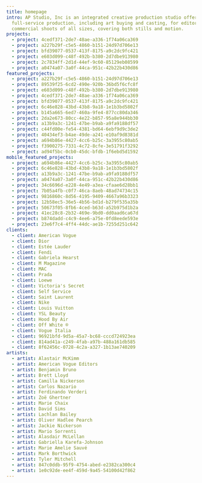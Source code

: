 ```yaml
---
title: homepage
intro: AP Studio, Inc is an integrated creative production studio offering
  full-service production, including art buying and casting, for editorial and
  commercial shoots of all sizes, covering both stills and motion.
projects:
  - project: 4cedf371-2de7-48ae-a336-1f74a06ca369
  - project: a227b29f-c5e5-4860-b151-24d97d706e13
  - project: bfd39077-0537-413f-8175-a9c2dc9fc421
  - project: e603d099-c48f-492b-b380-2d7dbe913980
  - project: 2c7834ff-2d1d-44ef-9c60-85129eb08599
  - project: a0474a07-3a0f-44ca-951c-42b22b430d86
featured_projects:
  - project: a227b29f-c5e5-4860-b151-24d97d706e13
  - project: 89539f25-6cd2-490e-920b-36bd5f6cfc8f
  - project: e603d099-c48f-492b-b380-2d7dbe913980
  - project: 4cedf371-2de7-48ae-a336-1f74a06ca369
  - project: bfd39077-0537-413f-8175-a9c2dc9fc421
  - project: 6c46e828-43bd-43b8-9a18-1e1b3bd5802f
  - project: b145a665-6ed7-460a-9fe4-877cc80da346
  - project: 2da2e673-80cc-4e22-b857-95a8e944bb30
  - project: a13b9a3c-1241-47be-b9ab-a9fa9188df57
  - project: c44fd00e-fe54-4381-bd64-6ebf9d9c3de2
  - project: 40434ef3-b4ae-49de-a241-e10af9d8381d
  - project: a694b86e-4427-4cc6-b25c-3a3955c80ab5
  - project: f3900275-7331-4c72-8cfe-3e51791f3292
  - project: ad94f5bc-0cb0-45dc-bfdb-1f6ebd5d1592
mobile_featured_projects:
  - project: a694b86e-4427-4cc6-b25c-3a3955c80ab5
  - project: 6c46e828-43bd-43b8-9a18-1e1b3bd5802f
  - project: a13b9a3c-1241-47be-b9ab-a9fa9188df57
  - project: a0474a07-3a0f-44ca-951c-42b22b430d86
  - project: 34c6696d-e228-4e49-a3ea-cfaae6d28bb1
  - project: 7b05a4fb-c0f7-46ca-8aeb-48ad74734c15
  - project: 9816860c-8d56-4195-9409-4667a96b3323
  - project: 12b58ec5-36e5-4b56-bd1d-b279f535a35b
  - project: 50673f05-8fb6-4ced-b63d-a52b975d1b2a
  - project: 41ec28c8-2b32-469e-9bd0-dd0aad6ca67d
  - project: b874dadd-c4c9-4ee6-a75e-0fd8eede593e
  - project: 23e6f7c4-4ff4-44dc-ae1b-7255d251c642
clients:
  - client: American Vogue
  - client: Dior
  - client: Estée Lauder
  - client: Fendi
  - client: Gabriela Hearst
  - client: M Magazine
  - client: MAC
  - client: Prada
  - client: Loewe
  - client: Victoria's Secret
  - client: Self Service
  - client: Saint Laurent
  - client: Nike
  - client: Louis Vuitton
  - client: YSL Beauty
  - client: Hood By Air
  - client: Off White ®
  - client: Vogue Italia
  - client: 96921bfd-9d5a-45a7-bc68-cccd724923ea
  - client: 814ad41a-c249-4fab-a97b-488a161db585
  - client: 8f62456c-0728-4c2a-a327-1b13ae740209
artists:
  - artist: Alastair McKimm
  - artist: American Vogue Editors
  - artist: Benjamin Bruno
  - artist: Brett Lloyd
  - artist: Camilla Nickerson
  - artist: Carlos Nazario
  - artist: Ferdinando Verderi
  - artist: Zoë Ghertner
  - artist: Marie Chaix
  - artist: David Sims
  - artist: Lachlan Bailey
  - artist: Oliver Hadlee Pearch
  - artist: Jackie Nickerson
  - artist: Mario Sorrenti
  - artist: Alasdair McLellan
  - artist: Gabriella Karefa-Johnson
  - artist: Marie Amelie Sauvé
  - artist: Mark Borthwick
  - artist: Tyler Mitchell
  - artist: 847c0ddb-95f9-4754-abed-e2382ca300c4
  - artist: 1e0c92de-ee4f-459d-9a45-54100d42f862
---
```

